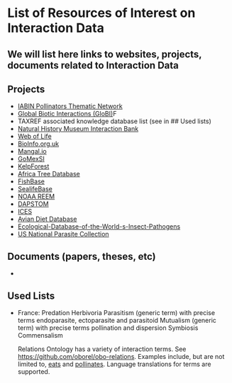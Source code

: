 # List of Resources of Interest on Interaction Data

## We will list here links to websites, projects, documents related to Interaction Data

## Projects
- [IABIN Pollinators Thematic Network](http://www.biocomp.org.br/iabinptn)
- [Global Biotic Interactions (GloBI)](http://www.globalbioticinteractions.org)F
- TAXREF associated knowledge database list (see in ## Used lists)
- [Natural History Museum Interaction Bank](http://data.nhm.ac.uk/dataset/nhm-ib) 
- [Web of Life](http://web-of-life.es)
- [BioInfo.org.uk](http://bioinfo.org.uk)
- [Mangal.io](http://mangal.io)
- [GoMexSI](http://gomexsi.tamucc.edu)
- [KelpForest](http://kelpforest.ucsc.edu)
- [Africa Tree Database](https://dx.doi.org/10.6084/m9.figshare.1526128)
- [FishBase](http://fishbase.org)
- [SealifeBase](http://sealifebase.org)
- [NOAA REEM](https://www.afsc.noaa.gov/REFM/REEM/Default.php)
- [DAPSTOM](https://data.gov.uk/dataset/dapstom)
- [ICES](http://www.ices.dk/marine-data/data-portals/Pages/Fish-stomach.aspx)
- [Avian Diet Database](https://github.com/hurlbertlab/dietdatabase)
- [Ecological-Database-of-the-World-s-Insect-Pathogens](http://cricket.inhs.uiuc.edu/edwipweb/edwipabout.htm)
- [US National Parasite Collection](http://invertebrates.si.edu/parasites.htm)


## Documents (papers, theses, etc)
-

## Used Lists
* France:
  Predation
  Herbivoria
  Parasitism (generic term) with precise terms endoparasite, ectoparasite and parasitoid
  Mutualism (generic term) with precise terms pollination and dispersion
  Symbiosis
  Commensalism
  
  Relations Ontology has a variety of interaction terms. See https://github.com/oborel/obo-relations. Examples include, but are not limited to, [eats](http://purl.obolibrary.org/obo/RO_0002470) and [pollinates](http://www.ontobee.org/ontology/RO?iri=http://purl.obolibrary.org/obo/RO_0002455). Language translations for terms are supported. 

